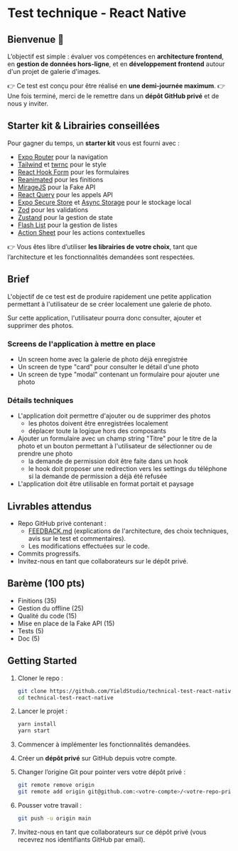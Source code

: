 # Test technique - React Native

## Bienvenue 👋

L’objectif est simple : évaluer vos compétences en **architecture frontend**, en **gestion de données hors-ligne**, et en **développement frontend** autour d'un projet de galerie d'images.

👉 Ce test est conçu pour être réalisé en **une demi-journée maximum**.
👉 Une fois terminé, merci de le remettre dans un **dépôt GitHub privé** et de nous y inviter.

## Starter kit & Librairies conseillées

Pour gagner du temps, un **starter kit** vous est fourni avec :
- [Expo Router](https://docs.expo.dev/router/introduction/) pour la navigation
- [Tailwind](https://tailwindcss.com/) et [twrnc](https://github.com/jaredh159/tailwind-react-native-classnames) pour le style
- [React Hook Form](https://react-hook-form.com/) pour les formulaires
- [Reanimated](https://docs.swmansion.com/react-native-reanimated/) pour les finitions
- [MirageJS](https://miragejs.com/) pour la Fake API
- [React Query](https://tanstack.com/query/latest) pour les appels API
- [Expo Secure Store](https://docs.expo.dev/versions/latest/sdk/securestore/) et [Async Storage](https://react-native-async-storage.github.io/async-storage/) pour le stockage local
- [Zod](https://zod.dev/) pour les validations
- [Zustand](https://zustand-demo.pmnd.rs/) pour la gestion de state
- [Flash List](https://shopify.github.io/flash-list/) pour la gestion de listes
- [Action Sheet](https://github.com/expo/react-native-action-sheet) pour les actions contextuelles

👉 Vous êtes libre d’utiliser **les librairies de votre choix**, tant que l’architecture et les fonctionnalités demandées sont respectées.

## Brief

L'objectif de ce test est de produire rapidement une petite application permettant à l'utilisateur de se créer localement une galerie de photo.

Sur cette application, l'utilisateur pourra donc consulter, ajouter et supprimer des photos.

### Screens de l'application à mettre en place

- Un screen home avec la galerie de photo déjà enregistrée
- Un screen de type "card" pour consulter le détail d'une photo
- Un screen de type "modal" contenant un formulaire pour ajouter une photo

### Détails techniques

- L'application doit permettre d'ajouter ou de supprimer des photos
  - les photos doivent être enregistrées localement
  - déplacer toute la logique hors des composants
- Ajouter un formulaire avec un champ string "Titre" pour le titre de la photo et un bouton permettant à l'utilisateur de sélectionner ou de prendre une photo
  - la demande de permission doit être faite dans un hook
  - le hook doit proposer une redirection vers les settings du téléphone si la demande de permission a déjà été refusée
- L'application doit être utilisable en format portait et paysage

## Livrables attendus

- Repo GitHub privé contenant :
  - [FEEDBACK.md](http://FEEDBACK.md) (explications de l'architecture, des choix techniques, avis sur le test et commentaires).
  - Les modifications effectuées sur le code.
- Commits progressifs.
- Invitez-nous en tant que collaborateurs sur le dépôt privé.

## Barème (100 pts)

- Finitions (35)
- Gestion du offline (25)
- Qualité du code (15)
- Mise en place de la Fake API (15)
- Tests (5)
- Doc (5)

## Getting Started

1. Cloner le repo :

   ```bash
   git clone https://github.com/YieldStudio/technical-test-react-native.git
   cd technical-test-react-native
   ```
2. Lancer le projet :

   ```bash
   yarn install
   yarn start
   ```
3. Commencer à implémenter les fonctionnalités demandées.
4. Créer un **dépôt privé** sur GitHub depuis votre compte.
5. Changer l’origine Git pour pointer vers votre dépôt privé :

   ```bash
   git remote remove origin
   git remote add origin git@github.com:<votre-compte>/<votre-repo-prive>.git

   ```
6. Pousser votre travail :

   ```bash
   git push -u origin main

   ```
7. Invitez-nous en tant que collaborateurs sur ce dépôt privé (vous recevrez nos identifiants GitHub par email).
